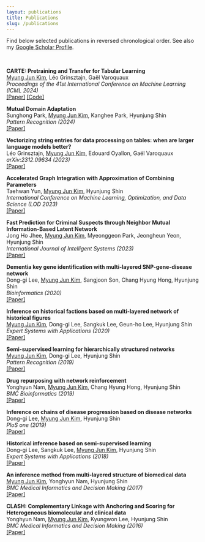 ```yaml
---
layout: publications
title: Publications
slug: /publications
---
```


<p>
Find below selected publications in reversed chronological order. See also my
<a href="https://scholar.google.com/citations?hl=en&user=xmFLvXAAAAAJ">Google Scholar Profile</a>.
</p>
<br />

<p>
<b> CARTE: Pretraining and Transfer for Tabular Learning </b><br />
<u>Myung Jun Kim</u>, Léo Grinsztajn, Gaël Varoquaux<br />
<em>Proceedings of the 41st International Conference on Machine Learning (ICML 2024)</em><br />
<a href="/assets/pdfs/carte.pdf.pdf">[Paper]</a> 
<a href="https://github.com/soda-inria/carte">[Code]</a> 
</p>

<p>
<b> Mutual Domain Adaptation </b><br />
Sunghong Park, <u>Myung Jun Kim</u>, Kanghee Park, Hyunjung Shin<br />
<em>Pattern Recognition (2024) </em><br />
<a href="https://www.sciencedirect.com/science/article/abs/pii/S0031320323006179">[Paper]</a>
</p>

<p>
<b> Vectorizing string entries for data processing on tables: when are larger language models better? </b><br />
Léo Grinsztajn, <u>Myung Jun Kim</u>, Edouard Oyallon, Gaël Varoquaux<br />
<em> arXiv:2312.09634 (2023) </em><br />
<a href="https://arxiv.org/pdf/2312.09634">[Paper]</a>
</p>

<p>
<b> Accelerated Graph Integration with Approximation of Combining Parameters</b><br />
Taehwan Yun, <u>Myung Jun Kim</u>, Hyunjung Shin<br />
<em> International Conference on Machine Learning, Optimization, and Data Science (LOD 2023)</em><br />
<a href="https://link.springer.com/chapter/10.1007/978-3-031-53966-4_13">[Paper]</a>
</p>
<p>
<b> Fast Prediction for Criminal Suspects through Neighbor Mutual Information-Based Latent Network </b><br />
Jong Ho Jhee, <u>Myung Jun Kim</u>, Myeonggeon Park, Jeongheun Yeon, Hyunjung Shin<br />
<em>International Journal of Intelligent Systems (2023) </em><br />
<a href="https://onlinelibrary.wiley.com/doi/epdf/10.1155/2023/9922162">[Paper]</a>
</p>

<p>
<b> Dementia key gene identification with multi-layered SNP-gene-disease network </b><br />
Dong-gi Lee, <u>Myung Jun Kim</u>, Sangjoon Son, Chang Hyung Hong, Hyunjung Shin<br />
<em> Bioinformatics (2020) </em><br />
<a href="https://watermark.silverchair.com/btaa814.pdf?token=AQECAHi208BE49Ooan9kkhW_Ercy7Dm3ZL_9Cf3qfKAc485ysgAAA4UwggOBBgkqhkiG9w0BBwagggNyMIIDbgIBADCCA2cGCSqGSIb3DQEHATAeBglghkgBZQMEAS4wEQQMQTp7W_S-XHOpL7JXAgEQgIIDOFC-vjQ32rctduf8gBu9dIDF-QUA5_jVBplLVyRcI4pgdKE7po96XlHcxE571LwirRKXGoeU9C8aD-qy8CLBwpTQ_06NiIlju-TqtdfYOmfppT8Ul43Iu6g7pk-tVGuea8k6tYYoqPb09YnXvIhWv5mYW00PWKLcC0PQ153bHpvh0MBPupuli1B_1mRM80cvlJEDrqLEeoBXLCJhw1HfZ-aN1wHcK25DfUmHEYIXNjsgZlVGzlupxlxCjtLk97V-ehb5pBp_iGDSCvJHqMpGXtVIojxJ3X654CMUTb1sAY0TwXY1IDVHPgnrMnUQekqFleFVRb1b5ym0e2HvGLuASSGdkKEoCHC1HQ7gI63UJJqfd5El4rCQz_sXBlz6tmg8lGXScIjytCUVdzkkkcZ3J-8GVtqM2OCgqvAPLdHgfI8mD7QRveNdYA5XH_nklqo0giPYd0N877oe2M6KlbpXS1L-9WREeY-lwkE1Ns8pGERWDIoeI-p8-KdqVgO3EdrEUyTIZs8iuolTju7tBPsN4WHY3wpAATRd9FPzf4fzYGt1YFgeTpQC9FFsP-M2-Vyqm9jJwPNX8-00cXcWwd5ZU7kcYC-SftNxTZFzWzBpCvMqK7o4AlyjvuMkHOQDHFSFnNqcX3QDohrDWmMBfEt-rt_uS1W67Qg56-bfqTFvdlFj9giwKY_ZPkNYI7aWkttIBeXSSJ_hFzGIi_2blvkn19imr3PbCzVYvR9aLPQUSVM9Atp2zaAH24hUKYib03AilOBZ6o965nGhwpR_3pT0ma8tROsShwuoBfMl_iER1nWHdeFhaR3Y0LFbbKyjgmWkcVJroQXQMPJwOxfLACGyQs7Bqzp6VIQIyx_tbswVo3WdBpChVSENOKHEWMUlU4dzyDlkQ-KlmDrPWQ5AxlUS5VxNWGEcnTVOhhUigb6N636TrKkvag32j7UtIBDrgUYsCfHSwwnq0cE00zSJ3mv3PLR81-VWMfAE_qYeyxPTPZp6k9yi_LRbTZiDeG4vfMNPtBISjVOnmzPNNxk7oPHYtMga_6shbXSx_Bgtbb3L_2GXKNsTqGcX-19v4vudt0Qu3gK1msKAY1UT">[Paper]</a>
</p>

<p>
<b> Inference on historical factions based on multi-layered network of historical figures </b><br />
<u>Myung Jun Kim</u>, Dong-gi Lee, Sangkuk Lee, Geun-ho Lee, Hyunjung Shin<br />
<em> Expert Systems with Applications (2020) </em><br />
<a href="https://www.sciencedirect.com/science/article/abs/pii/S0957417420305273">[Paper]</a>
</p>

<p>
<b> Semi-supervised learning for hierarchically structured networks </b><br />
<u>Myung Jun Kim</u>, Dong-gi Lee, Hyunjung Shin<br />
<em> Pattern Recognition (2019) </em><br />
<a href="https://www.sciencedirect.com/science/article/abs/pii/S0031320319302407">[Paper]</a>
</p>

<p>
<b> Drug repurposing with network reinforcement </b><br />
Yonghyun Nam, <u>Myung Jun Kim</u>, Chang Hyung Hong, Hyunjung Shin<br />
<em> BMC Bioinformatics (2019) </em><br />
<a href="/assets/pdfs/drug_repurposing.pdf">[Paper]</a>
</p>

<p>
<b> Inference on chains of disease progression based on disease networks </b><br />
Dong-gi Lee, <u>Myung Jun Kim</u>, Hyunjung Shin<br />
<em> PloS one (2019) </em><br />
<a href="https://journals.plos.org/plosone/article/file?id=10.1371/journal.pone.0218871&type=printable">[Paper]</a>
</p>

<p>
<b> Historical inference based on semi-supervised learning </b><br />
Dong-gi Lee, Sangkuk Lee, <u>Myung Jun Kim</u>, Hyunjung Shin<br />
<em> Expert Systems with Applications (2018) </em><br />
<a href="https://pdf.sciencedirectassets.com/271506/1-s2.0-S0957417418X00104/1-s2.0-S0957417418302161/main.pdf?X-Amz-Security-Token=IQoJb3JpZ2luX2VjECgaCXVzLWVhc3QtMSJIMEYCIQCk4x6QcQ2ndsqw8p4K5oLrhDVJkN%2FgS9WlXMFfKulsCAIhANmMOl6RtM82ooigH%2FZsXbTlZY90LPcu16Qpk6DjRZM8KrwFCLD%2F%2F%2F%2F%2F%2F%2F%2F%2F%2FwEQBRoMMDU5MDAzNTQ2ODY1Igxzdrg6ed%2FKPoYVTRIqkAX8Cmd%2F1lEFnV6H%2BkxusnW7NB2ojYrj9%2B%2FrGg8I0VOFx7YnMUxeV0Kfc53VXYPGHZxxABWPMNmaf%2F%2FIYgFnKrFAw7g3fkl97kpea3MeNsQPaxeFPkdq9DyHoZXFBP39gW8s9WrztOPsr4ocg5DqZdOAMepDXCrH1LJZiWAI2R87NJ6wvK%2BBwc7PSdJp%2B2jkKaRgoUWaWeBk%2FQSEiYYNwreBKl6oIe%2Bz%2FTV61oKFiys2uZ%2Bt4PtG0ZYIlGW%2BUG8SLqz8jou3wDwaVlMy5Q4HgCm9o9aOEZevbfTkcN28iIk3WoED1JFIQNsRK%2F4NF2GuVI3FYLlDCHZpPgBQfXe7RtOp9achLXQtBF%2FuW%2FKqsN8BkY9krojGzRWAm5URd3C5m8T%2BlLOutMWpkNNPL%2FPOy2k8CIB4VBPRoNTiS%2BiJ3QOqblJbVygK4briIHb%2BPaAQopokErnckv48%2BIePe%2BXLdlcLa3wQHgfhKS1TgSOyIjWoE%2Bjn6qG7z1X3T3lktrfMjNQpB6pxEWPKQ3%2F6NKWvprqsRvP5DuEOtoGhRX9obgCEjJ4IQLPJ7GuOM96yEW049jVwe4JQBrB2XH4T%2BNBVkdwp%2BTXY%2BRCZrJkbqm2nkqr6ai5csEH5%2BV2a2qMAlfooTWfFjEozvb54Wzp27G1450cDdUOF4PBzGZ7HZfv49Bf%2BBZwYZ5JBLA9kDEl8%2FFVwfXNRINLXpdMqmKSq1GiRPKB5nWLWYOIIb%2BLVSjkUJcmlN2ftuyllcYhYBeo03zHf2KjvQ2jm4Ek37fCIo9q32Al%2BKMGMb4Kiv7N%2FhBYhdNLfxizcZQO5cRGmM0j53CUexpO%2FuwUnckbUHlXJVuM7mBjhpUVv11P3O%2Fgns3CB1rVi0zDRoMq5BjqwAeR4jkNw3Bon1z1tPSHGYocRWWGTDFMHOZHiTAY1rKZdDYlSXzhHYSWjcBZ3XLs0%2FHr9EFBX3BTkH5kQZo0eQ95Er3rbyEZ%2BAfagxSgqUfKeGatGudbDiril6LiJpz4uhXQhPnY6t1ZzVhzeQR1gS8MTlATZH%2F6NsdspWVqUgvoJ3i30%2F%2FjEnUTk7VnHjTUfQ%2Fzga03fUJGalJk1fJRUXh2%2B43YG2FX6N9fj6xW8zi%2B0&X-Amz-Algorithm=AWS4-HMAC-SHA256&X-Amz-Date=20241112T001552Z&X-Amz-SignedHeaders=host&X-Amz-Expires=300&X-Amz-Credential=ASIAQ3PHCVTY37FICECT%2F20241112%2Fus-east-1%2Fs3%2Faws4_request&X-Amz-Signature=e63d96d3eacaad6309786d6a3d573b6bd46d45a2fab29c5eebf94cc3b74307e5&hash=7ca8cd1b019c3dd95397ae02f377043426a83132b8452dea4a2b8e1b302a2ea4&host=68042c943591013ac2b2430a89b270f6af2c76d8dfd086a07176afe7c76c2c61&pii=S0957417418302161&tid=spdf-48bf9488-f765-4886-b5dc-168a0617da21&sid=d7fd9c2598bde84af3182e50da949a88afeegxrqb&type=client&tsoh=d3d3LnNjaWVuY2VkaXJlY3QuY29t&ua=00105f035e5555505300&rr=8e12547fdc5c2a59&cc=fr">[Paper]</a>
</p>

<p>
<b> An inference method from multi-layered structure of biomedical data </b><br />
<u>Myung Jun Kim</u>, Yonghyun Nam, Hyunjung Shin<br />
<em> BMC Medical Informatics and Decision Making (2017) </em><br />
<a href="/assets/pdfs/multi_layer_biomedical.pdf">[Paper]</a>
</p>

<p>
<b> CLASH: Complementary Linkage with Anchoring and Scoring for Heterogeneous biomolecular and clinical data </b><br />
Yonghyun Nam, <u>Myung Jun Kim</u>, Kyungwon Lee, Hyunjung Shin<br />
<em> BMC Medical Informatics and Decision Making (2016) </em><br />
<a href="/assets/pdfs/clash.pdf">[Paper]</a>
</p>

